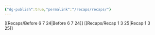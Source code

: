 ```yaml
---
{"dg-publish":true,"permalink":"/recaps/recaps/"}
---
```


[[Recaps/Before 6 7 24\|Before 6 7 24]]
[[Recaps/Recap 1 3 25\|Recap 1 3 25]]
